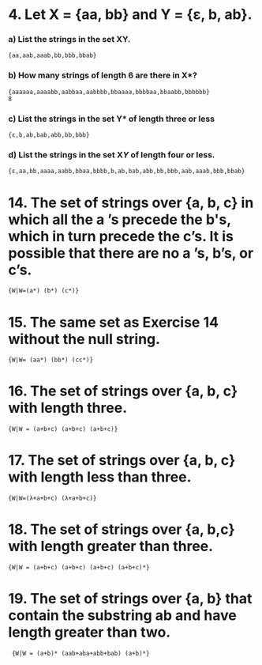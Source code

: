 # 4. Let X = {aa, bb} and Y = {ε, b, ab}.
### a) List the strings in the set XY.
    {aa,aab,aaab,bb,bbb,bbab}
### b) How many strings of length 6 are there in X*?
    {aaaaaa,aaaabb,aabbaa,aabbbb,bbaaaa,bbbbaa,bbaabb,bbbbbb}
    8
### c) List the strings in the set Y* of length three or less
    {ε,b,ab,bab,abb,bb,bbb}
### d) List the strings in the set X*Y* of length four or less.
    {ε,aa,bb,aaaa,aabb,bbaa,bbbb,b,ab,bab,abb,bb,bbb,aab,aaab,bbb,bbab}

# 14. The set of strings over {a, b, c} in which all the a ’s precede the b's, which in turn precede the c’s. It is possible that there are no a ’s, b’s, or c’s.
    {W|W=(a*) (b*) (c*)}
# 15. The same set as Exercise 14 without the null string.
    {W|W= (aa*) (bb*) (cc*)}
# 16. The set of strings over {a, b, c} with length three.
    {W|W = (a+b+c) (a+b+c) (a+b+c)}
# 17. The set of strings over {a, b, c} with length less than three.
    {W|W=(λ+a+b+c) (λ+a+b+c)}
# 18. The set of strings over {a, b,c} with length greater than three.
    {W|W = (a+b+c) (a+b+c) (a+b+c) (a+b+c)*}
# 19. The set of strings over {a, b} that contain the substring ab and have length greater than two.
     {W|W = (a+b)* (aab+aba+abb+bab) (a+b)*}
